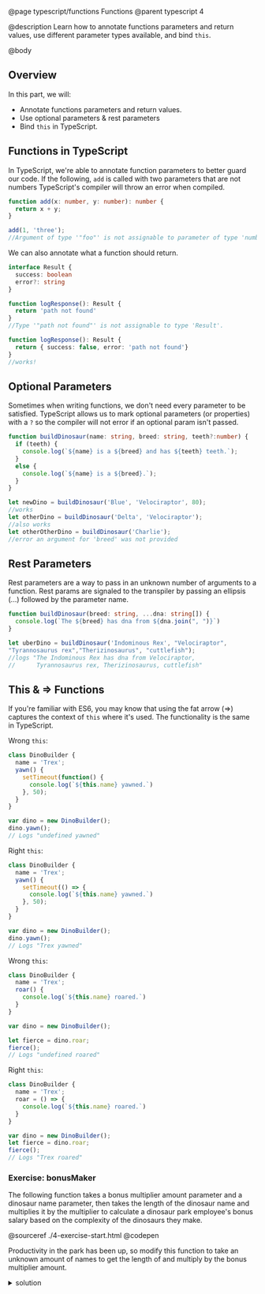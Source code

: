 @page typescript/functions Functions
@parent typescript 4

@description Learn how to annotate functions parameters and return values, use different parameter types available, and bind ``this``.

@body

## Overview

In this part, we will:

- Annotate functions parameters and return values.
- Use optional parameters & rest parameters
- Bind `this` in TypeScript.  

## Functions in TypeScript

In TypeScript, we're able to annotate function parameters to better guard our code. If the following, `add` is called  with two parameters that are not numbers TypeScript's compiler will throw an error when compiled.

```typescript
function add(x: number, y: number): number {
  return x + y;
}

add(1, 'three');
//Argument of type '"foo"' is not assignable to parameter of type 'number'.
```

We can also annotate what a function should return.

```typescript
interface Result {
  success: boolean
  error?: string
}

function logResponse(): Result {
  return 'path not found'
}
//Type '"path not found"' is not assignable to type 'Result'.

function logResponse(): Result {
  return { success: false, error: 'path not found'}
}
//works!
```

## Optional Parameters

Sometimes when writing functions, we don't need every parameter to be satisfied. TypeScript allows us to mark optional parameters (or properties) with a ``?`` so the compiler will not error if an optional param isn't passed.

```typescript
function buildDinosaur(name: string, breed: string, teeth?:number) {
  if (teeth) {
    console.log(`${name} is a ${breed} and has ${teeth} teeth.`);
  }
  else {
    console.log(`${name} is a ${breed}.`);
  }
}

let newDino = buildDinosaur('Blue', 'Velociraptor', 80);
//works
let otherDino = buildDinosaur('Delta', 'Velociraptor');
//also works
let otherOtherDino = buildDinosaur('Charlie');
//error an argument for 'breed' was not provided
```

## Rest Parameters

Rest parameters are a way to pass in an unknown number of arguments to a function. Rest params are signaled to the transpiler by passing an ellipsis (...) followed by the parameter name.

```typescript
function buildDinosaur(breed: string, ...dna: string[]) {
  console.log(`The ${breed} has dna from ${dna.join(", ")}`)
}

let uberDino = buildDinosaur('Indominous Rex', "Velociraptor",
"Tyrannosaurus rex","Therizinosaurus", "cuttlefish");
//logs "The Indominous Rex has dna from Velociraptor,
//      Tyrannosaurus rex, Therizinosaurus, cuttlefish"
```

## This & => Functions

If you're familiar with ES6, you may know that using the fat arrow (=>) captures the context of `this` where it's used. The functionality is the same in TypeScript.


Wrong `this`:

```typescript
class DinoBuilder {
  name = 'Trex';
  yawn() {
    setTimeout(function() {
      console.log(`${this.name} yawned.`)
    }, 50);
  }
}

var dino = new DinoBuilder();
dino.yawn();
// Logs "undefined yawned"
```

Right `this`:

```typescript
class DinoBuilder {
  name = 'Trex';
  yawn() {
    setTimeout(() => {
      console.log(`${this.name} yawned.`)
    }, 50);
  }
}

var dino = new DinoBuilder();
dino.yawn();
// Logs "Trex yawned"
```

Wrong `this`:

```typescript
class DinoBuilder {
  name = 'Trex';
  roar() {
    console.log(`${this.name} roared.`)
  }
}

var dino = new DinoBuilder();

let fierce = dino.roar;
fierce();
// Logs "undefined roared"
```

Right `this`:

```typescript
class DinoBuilder {
  name = 'Trex';
  roar = () => {
    console.log(`${this.name} roared.`)
  }
}

var dino = new DinoBuilder();
let fierce = dino.roar;
fierce();
// Logs "Trex roared"
```

### Exercise: bonusMaker

The following function takes a bonus multiplier amount parameter and a dinosaur name parameter, then takes the length of the dinosaur name and multiplies it by the multiplier to calculate a dinosaur park employee's bonus salary based on the complexity of the dinosaurs they make.  

@sourceref ./4-exercise-start.html
@codepen

Productivity in the park has been up, so modify this function to take an unknown amount of names to get the length of and multiply by the bonus multiplier amount.

<details>
<summary>solution</summary>

@sourceref ./4-exercise-solution.html
@codepen

</details>
